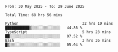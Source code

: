 <!--START_SECTION:waka-->

```abap
From: 30 May 2025 - To: 29 June 2025

Total Time: 68 hrs 56 mins

Python                             32 hrs 10 mins  ███████████▒░░░░░░░░░░░░░   44.86 %
TypeScript                         5 hrs 23 mins   ██░░░░░░░░░░░░░░░░░░░░░░░   07.52 %
Bash                               3 hrs 36 mins   █▒░░░░░░░░░░░░░░░░░░░░░░░   05.04 %
```

<!--END_SECTION:waka-->
